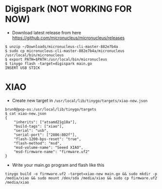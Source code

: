 # Digispark (NOT WORKING FOR NOW)

- Download latest release from here https://github.com/micronucleus/micronucleus/releases 

```console
$ unzip ~/Downloads/micronucleus-cli-master-882e7b4a
$ sudo cp micronucleus-cli-master-882e7b4a/micronucleus /usr/local/bin/micronucleus
$ export PATH=$PATH:/usr/local/bin/micronucleus
$ tinygo flash -target=digispark main.go
INSERT USB STICK
```


# XIAO

- Create new target in `/usr/local/lib/tinygo/targets/xiao-new.json`

```console
brun0@pop-os:/usr/local/lib/tinygo/targets
$ cat xiao-new.json
{
    "inherits": ["atsamd21g18a"],
    "build-tags": ["xiao"],
    "serial": "usb",
    "serial-port": ["2886:802f"],
    "flash-1200-bps-reset": "true",
    "flash-method": "msd",
    "msd-volume-name": "Seeed XIAO",
    "msd-firmware-name": "firmware.uf2"
}
```

- Write your main.go program and flash like this

```console
tinygo build -o firmware.uf2 -target=xiao-new main.go && sudo mkdir -p /media/xiao && sudo mount /dev/sda /media/xiao && sudo cp firmware.uf2 /media/xiao
```
